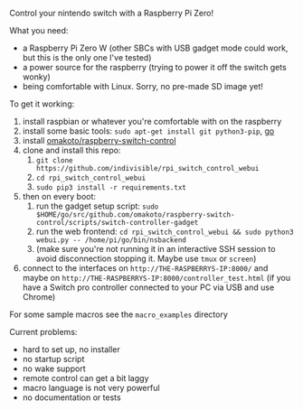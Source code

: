 Control your nintendo switch with a Raspberry Pi Zero!

What you need:

* a Raspberry Pi Zero W (other SBCs with USB gadget mode could work, but this is the only one I've tested)
* a power source for the raspberry (trying to power it off the switch gets wonky)
* being comfortable with Linux. Sorry, no pre-made SD image yet!

To get it working:

1. install raspbian or whatever you're comfortable with on the raspberry
1. install some basic tools: `sudo apt-get install git python3-pip`, [go](https://golang.org/doc/install)
1. install [omakoto/raspberry-switch-control](https://github.com/omakoto/raspberry-switch-control/)
1. clone and install this repo:
   1. `git clone https://github.com/indivisible/rpi_switch_control_webui`
   1. `cd rpi_switch_control_webui`
   1. `sudo pip3 install -r requirements.txt`
1. then on every boot:
   1. run the gadget setup script: `sudo $HOME/go/src/github.com/omakoto/raspberry-switch-control/scripts/switch-controller-gadget`
   1. run the web frontend: `cd rpi_switch_control_webui && sudo python3 webui.py -- /home/pi/go/bin/nsbackend`
   1. (make sure you're not running it in an interactive SSH session to avoid disconnection stopping it. Maybe use `tmux` or `screen`)
1. connect to the interfaces on `http://THE-RASPBERRYS-IP:8000/` and maybe on `http://THE-RASPBERRYS-IP:8000/controller_test.html` (if you have a Switch pro controller connected to your PC via USB and use Chrome)

For some sample macros see the `macro_examples` directory

Current problems:

* hard to set up, no installer
* no startup script
* no wake support
* remote control can get a bit laggy
* macro language is not very powerful
* no documentation or tests
